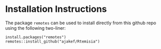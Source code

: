 # Installation Instructions
The package `remotes` can be used to install directly from this github repo using the following two-liner:
```
install.packages("remotes")
remotes::install_github("ajakef/Rtemisia")
```
